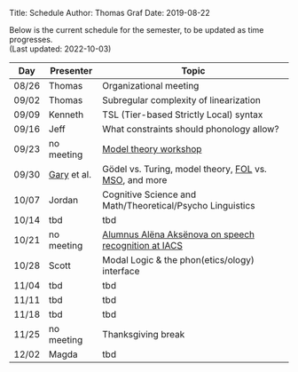 Title: Schedule
Author: Thomas Graf
Date: 2019-08-22

Below is the current schedule for the semester, to be updated as time progresses.  
(Last updated: 2022-10-03)


| Day   | Presenter          | Topic                                          |
|-------|--------------------|------------------------------------------------|
| 08/26 | Thomas             | Organizational meeting                         |
| 09/02 | Thomas             | Subregular complexity of linearization         |
| 09/09 | Kenneth            | TSL (Tier-based Strictly Local) syntax                                     |
| 09/16 | Jeff               | What constraints should phonology allow?                                            |
| 09/23 | no meeting         | [Model theory workshop](https://www.jeffreyheinz.net/events/WMTRPprogram.html)                          |
| 09/30 | [Gary](https://www.stonybrook.edu/commcms/philosophy/people/_faculty/mar.php) et al.              | Gödel vs. Turing, model theory, [FOL](https://en.wikipedia.org/wiki/First-order_logic) vs. [MSO](https://en.wikipedia.org/wiki/Monadic_second-order_logic), and more                                              |
| 10/07 | Jordan             | Cognitive Science and Math/Theoretical/Psycho Linguistics                                            |
| 10/14 | tbd                | tbd                                            |
| 10/21 | no meeting              | [Alumnus Alëna Aksënova on speech recognition at IACS](https://calendar.stonybrook.edu/site/iacs/event/iacs-alum-speaker-alna-akesnova-google/)                                            |
| 10/28 | Scott              | Modal Logic & the phon(etics/ology) interface  |
| 11/04 | tbd                | tbd                                            |
| 11/11 | tbd                | tbd                                            |
| 11/18 | tbd                | tbd                                            |
| 11/25 | no meeting         | Thanksgiving break                             |
| 12/02 | Magda                | tbd                                            |
